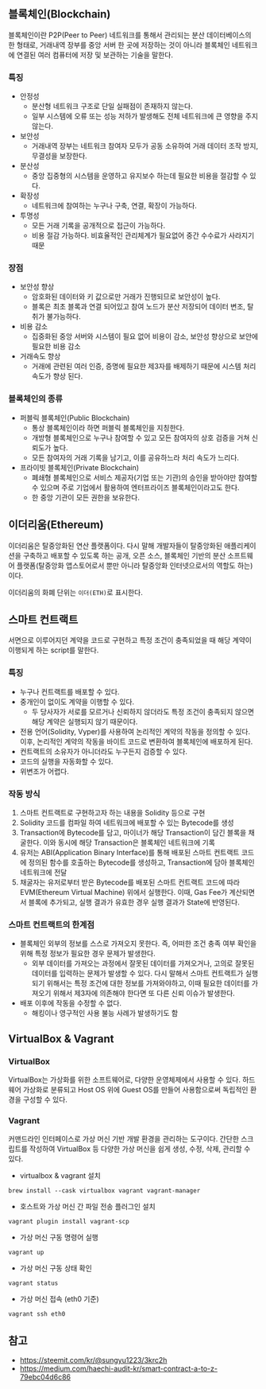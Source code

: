 ## 블록체인(Blockchain)

블록체인이란 P2P(Peer to Peer) 네트워크를 통해서 관리되는 분산 데이터베이스의 한 형태로, 거래내역 장부를 중앙 서버 한 곳에 저장하는 것이 아니라 블록체인 네트워크에 연결된 여러 컴퓨터에 저장 및 보관하는 기술을 말한다. 

### 특징

- 안정성
  - 분산형 네트워크 구조로 단일 실패점이 존재하지 않는다. 
  - 일부 시스템에 오류 또는 성능 저하가 발생해도 전체 네트워크에 큰 영향을 주지 않는다.
- 보안성
  - 거래내역 장부는 네트워크 참여자 모두가 공동 소유하여 거래 데이터 조작 방지, 무결성을 보장한다.
- 분산성
  - 중앙 집중형의 시스템을 운영하고 유지보수 하는데 필요한 비용을 절감할 수 있다.
- 확장성
  - 네트워크에 참여하는 누구나 구축, 연결, 확장이 가능하다.
- 투명성
  - 모든 거래 기록을 공개적으로 접근이 가능하다.
  - 비용 절감 가능하다. 비효율적인 관리체계가 필요없어 중간 수수료가 사라지기 때문

### 장점

- 보안성 향상
  - 암호화된 데이터와 키 값으로만 거래가 진행되므로 보안성이 높다.
  - 블록은 최초 블록과 연결 되어있고 참여 노드가 분산 저장되어 데이터 변조, 탈취가 불가능하다.
- 비용 감소
  - 집중화된 중앙 서버와 시스템이 필요 없어 비용이 감소, 보안성 향상으로 보안에 필요한 비용 감소
- 거래속도 향상
  - 거래에 관련된 여러 인증, 증명에 필요한 제3자를 배제하기 때문에 시스템 처리 속도가 향상 된다.



### 블록체인의 종류

- 퍼블릭 블록체인(Public Blockchain)
  - 통상 블록체인이라 하면 퍼블릭 블록체인을 지칭한다.
  - 개방형 블록체인으로 누구나 참여할 수 있고 모든 참여자의 상호 검증을 거쳐 신뢰도가 높다.
  - 모든 참여자의 거래 기록을 남기고, 이를 공유하느라 처리 속도가 느리다.
- 프라이빗 블록체인(Private Blockchain)
  - 폐쇄형 블록체인으로 서비스 제공자(기업 또는 기관)의 승인을 받아야만 참여할 수 있으며 주로 기업에서 활용하여 엔터프라이즈 블록체인이라고도 한다.
  - 한 중앙 기관이 모든 권한을 보유한다.



## 이더리움(Ethereum)

이더리움은 탈중앙화된 연산 플랫폼이다. 다시 말해 개발자들이 탈중앙화된 애플리케이션을 구축하고 배포할 수 있도록 하는 공개, 오픈 소스, 블록체인 기반의 분산 소프트웨어 플랫폼(탈중앙화 앱스토어로서 뿐만 아니라 탈중앙화 인터넷으로서의 역할도 하는)이다.

이더리움의 화폐 단위는 `이더(ETH)`로 표시한다.



## 스마트 컨트랙트

서면으로 이루어지던 계약을 코드로 구현하고 특정 조건이 충족되었을 때 해당 계약이 이행되게 하는 script를 말한다.

### 특징

- 누구나 컨트랙트를 배포할 수 있다.
- 중개인이 없이도 계약을 이행할 수 있다.
  - 두 당사자가 서로를 모르거나 신뢰하지 않더라도 특정 조건이 충족되지 않으면 해당 계약은 실행되지 않기 때문이다.
- 전용 언어(Solidity, Vyper)를 사용하여 논리적인 계약의 작동을 정의할 수 있다. 이후, 논리적인 계약의 작동을 바이트 코드로 변환하여 블록체인에 배포하게 된다.
- 컨트랙트의 소유자가 아니더라도 누구든지 검증할 수 있다.
- 코드의 실행을 자동화할 수 있다.
- 위변조가 어렵다.

### 작동 방식

1. 스마트 컨트랙트로 구현하고자 하는 내용을 Solidity 등으로 구현
2. Solidity 코드를 컴파일 하여 네트워크에 배포할 수 있는 Bytecode를 생성
3. Transaction에 Bytecode를 담고, 마이너가 해당 Transaction이 담긴 블록을 채굴한다. 이와 동시에 해당 Transaction은 블록체인 네트워크에 기록
4. 유저는 ABI(Application Binary Interface)를 통해 배포된 스마트 컨트랙트 코드에 정의된 함수를 호출하는 Bytecode를 생성하고, Transaction에 담아 블록체인 네트워크에 전달
5. 채굴자는 유저로부터 받은 Bytecode를 배포된 스마트 컨트랙트 코드에 따라 EVM(Ethereum Virtual Machine) 위에서 실행한다. 이때, Gas Fee가 계산되면서 블록에 추가되고, 실행 결과가 유효한 경우 실행 결과가 State에 반영된다.

### 스마트 컨트랙트의 한계점

- 블록체인 외부의 정보를 스스로 가져오지 못한다. 즉, 어떠한 조건 충족 여부 확인을 위해 특정 정보가 필요한 경우 문제가 발생한다.
  - 외부 데이터를 가져오는 과정에서 잘못된 데이터를 가져오거나, 고의로 잘못된 데이터를 입력하는 문제가 발생할 수 있다. 다시 말해서 스마트 컨트랙트가 실행되기 위해서는 특정 조건에 대한 정보를 가져와야하고, 이때 필요한 데이터를 가져오기 위해서 제3자에 의존해야 한다면 또 다른 신뢰 이슈가 발생한다.
- 배포 이후에 작동을 수정할 수 없다.
  - 해킹이나 영구적인 사용 불능 사례가 발생하기도 함



## VirtualBox & Vagrant

### VirtualBox

VirtualBox는 가상화를 위한 소프트웨어로, 다양한 운영체제에서 사용할 수 있다. 하드웨어 가상화로 분류되고 Host OS 위에 Guest OS를 만들어 사용함으로써 독립적인 환경을 구성할 수 있다. 

### Vagrant

커맨드라인 인터페이스로 가상 머신 기반 개발 환경을 관리하는 도구이다. 간단한 스크립트를 작성하여 VirtualBox 등 다양한 가상 머신을 쉽게 생성, 수정, 삭제, 관리할 수 있다.

- virtualbox & vagrant 설치

```
brew install --cask virtualbox vagrant vagrant-manager
```

- 호스트와 가상 머신 간 파일 전송 플러그인 설치

```
vagrant plugin install vagrant-scp
```

- 가상 머신 구동 명령어 실행

```
vagrant up
```

- 가상 머신 구동 상태 확인

```
vagrant status
```

- 가상 머신 접속 (eth0 기준)

```
vagrant ssh eth0
```





## 참고

- https://steemit.com/kr/@sungyu1223/3krc2h
- https://medium.com/haechi-audit-kr/smart-contract-a-to-z-79ebc04d6c86
